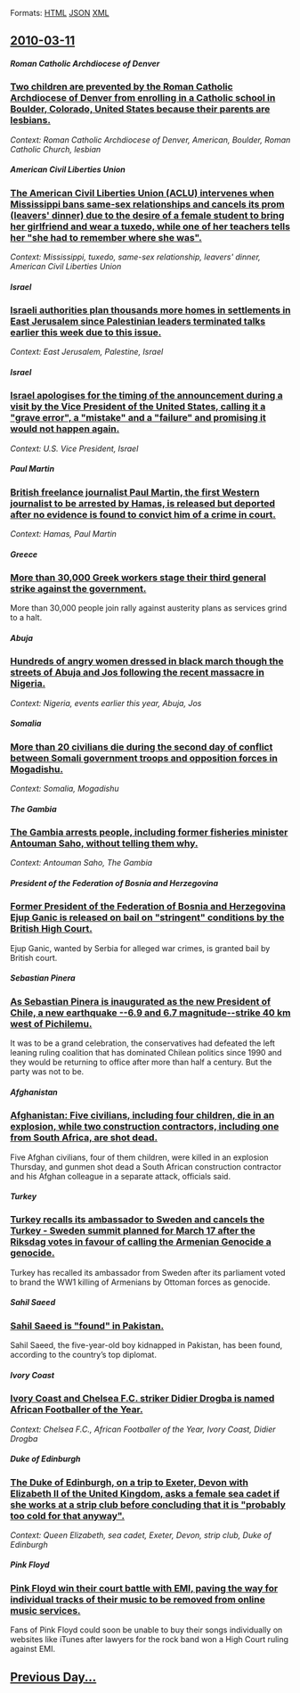 
Formats: [HTML](2010/03/11/index.html)  [JSON](2010/03/11/index.json)  [XML](2010/03/11/index.xml)  

## [2010-03-11](/news/2010/03/11/index.md)

##### Roman Catholic Archdiocese of Denver
### [Two children are prevented by the Roman Catholic Archdiocese of Denver from enrolling in a Catholic school in Boulder, Colorado, United States because their parents are lesbians. ](/news/2010/03/11/two-children-are-prevented-by-the-roman-catholic-archdiocese-of-denver-from-enrolling-in-a-catholic-school-in-boulder-colorado-united-stat.md)
_Context: Roman Catholic Archdiocese of Denver, American, Boulder, Roman Catholic Church, lesbian_

##### American Civil Liberties Union
### [The American Civil Liberties Union (ACLU) intervenes when Mississippi bans same-sex relationships and cancels its prom (leavers' dinner) due to the desire of a female student to bring her girlfriend and wear a tuxedo, while one of her teachers tells her "she had to remember where she was". ](/news/2010/03/11/the-american-civil-liberties-union-aclu-intervenes-when-mississippi-bans-same-sex-relationships-and-cancels-its-prom-leavers-dinner-due.md)
_Context: Mississippi, tuxedo, same-sex relationship, leavers' dinner, American Civil Liberties Union_

##### Israel
### [Israeli authorities plan thousands more homes in settlements in East Jerusalem since Palestinian leaders terminated talks earlier this week due to this issue. ](/news/2010/03/11/israeli-authorities-plan-thousands-more-homes-in-settlements-in-east-jerusalem-since-palestinian-leaders-terminated-talks-earlier-this-week.md)
_Context: East Jerusalem, Palestine, Israel_

##### Israel
### [Israel apologises for the timing of the announcement during a visit by the Vice President of the United States, calling it a "grave error", a "mistake" and a "failure" and promising it would not happen again. ](/news/2010/03/11/israel-apologises-for-the-timing-of-the-announcement-during-a-visit-by-the-vice-president-of-the-united-states-calling-it-a-grave-error.md)
_Context: U.S. Vice President, Israel_

##### Paul Martin
### [British freelance journalist Paul Martin, the first Western journalist to be arrested by Hamas, is released but deported after no evidence is found to convict him of a crime in court. ](/news/2010/03/11/british-freelance-journalist-paul-martin-the-first-western-journalist-to-be-arrested-by-hamas-is-released-but-deported-after-no-evidence-i.md)
_Context: Hamas, Paul Martin_

##### Greece
### [More than 30,000 Greek workers stage their third general strike against the government. ](/news/2010/03/11/more-than-30-000-greek-workers-stage-their-third-general-strike-against-the-government.md)
More than 30,000 people join rally against austerity plans as services grind to a halt.

##### Abuja
### [Hundreds of angry women dressed in black march though the streets of Abuja and Jos following the recent massacre in Nigeria. ](/news/2010/03/11/hundreds-of-angry-women-dressed-in-black-march-though-the-streets-of-abuja-and-jos-following-the-recent-massacre-in-nigeria.md)
_Context: Nigeria, events earlier this year, Abuja, Jos_

##### Somalia
### [More than 20 civilians die during the second day of conflict between Somali government troops and opposition forces in Mogadishu. ](/news/2010/03/11/more-than-20-civilians-die-during-the-second-day-of-conflict-between-somali-government-troops-and-opposition-forces-in-mogadishu.md)
_Context: Somalia, Mogadishu_

##### The Gambia
### [The Gambia arrests people, including former fisheries minister Antouman Saho, without telling them why. ](/news/2010/03/11/the-gambia-arrests-people-including-former-fisheries-minister-antouman-saho-without-telling-them-why.md)
_Context: Antouman Saho, The Gambia_

##### President of the Federation of Bosnia and Herzegovina
### [Former President of the Federation of Bosnia and Herzegovina Ejup Ganic is released on bail on "stringent" conditions by the British High Court. ](/news/2010/03/11/former-president-of-the-federation-of-bosnia-and-herzegovina-ejup-gania-is-released-on-bail-on-stringent-conditions-by-the-british-high-c.md)
Ejup Ganic, wanted by Serbia for alleged war crimes, is granted bail by British court.

##### Sebastian Pinera
### [As Sebastian Pinera is inaugurated as the new President of Chile, a new earthquake --6.9 and 6.7 magnitude--strike 40 km west of Pichilemu. ](/news/2010/03/11/as-sebastia-n-pia-era-is-inaugurated-as-the-new-president-of-chile-a-new-earthquake-a6-9-and-6-7-magnitudeastrike-40-km-west-of-pichile.md)
It was to be a grand celebration, the conservatives had defeated the left leaning ruling coalition that has dominated Chilean politics since 1990 and they would be returning to office after more than half a century. But the party was not to be.

##### Afghanistan
### [Afghanistan: Five civilians, including four children, die in an explosion, while two construction contractors, including one from South Africa, are shot dead. ](/news/2010/03/11/afghanistan-five-civilians-including-four-children-die-in-an-explosion-while-two-construction-contractors-including-one-from-south-afri.md)
Five Afghan civilians, four of them children, were killed in an explosion Thursday, and gunmen shot dead a South African construction contractor and his Afghan colleague in a separate attack, officials said.

##### Turkey
### [Turkey recalls its ambassador to Sweden and cancels the Turkey - Sweden summit planned for March 17 after the Riksdag votes in favour of calling the Armenian Genocide a genocide. ](/news/2010/03/11/turkey-recalls-its-ambassador-to-sweden-and-cancels-the-turkey-sweden-summit-planned-for-march-17-after-the-riksdag-votes-in-favour-of-cal.md)
Turkey has recalled its ambassador from Sweden after its parliament voted to brand the WW1 killing of Armenians by Ottoman forces as genocide.

##### Sahil Saeed
### [Sahil Saeed is "found" in Pakistan. ](/news/2010/03/11/sahil-saeed-is-found-in-pakistan.md)
Sahil Saeed, the five-year-old boy kidnapped in Pakistan, has been found, according to the country&rsquo;s top diplomat.

##### Ivory Coast
### [Ivory Coast and Chelsea F.C. striker Didier Drogba is named African Footballer of the Year. ](/news/2010/03/11/ivory-coast-and-chelsea-f-c-striker-didier-drogba-is-named-african-footballer-of-the-year.md)
_Context: Chelsea F.C., African Footballer of the Year, Ivory Coast, Didier Drogba_

##### Duke of Edinburgh
### [The Duke of Edinburgh, on a trip to Exeter, Devon with Elizabeth II of the United Kingdom, asks a female sea cadet if she works at a strip club before concluding that it is "probably too cold for that anyway". ](/news/2010/03/11/the-duke-of-edinburgh-on-a-trip-to-exeter-devon-with-elizabeth-ii-of-the-united-kingdom-asks-a-female-sea-cadet-if-she-works-at-a-strip-c.md)
_Context: Queen Elizabeth, sea cadet, Exeter, Devon, strip club, Duke of Edinburgh_

##### Pink Floyd
### [Pink Floyd win their court battle with EMI, paving the way for individual tracks of their music to be removed from online music services. ](/news/2010/03/11/pink-floyd-win-their-court-battle-with-emi-paving-the-way-for-individual-tracks-of-their-music-to-be-removed-from-online-music-services.md)
Fans of Pink Floyd could soon be unable to buy their songs individually on websites like iTunes after lawyers for the rock band won a High Court ruling against EMI.

## [Previous Day...](/news/2010/03/10/index.md)

